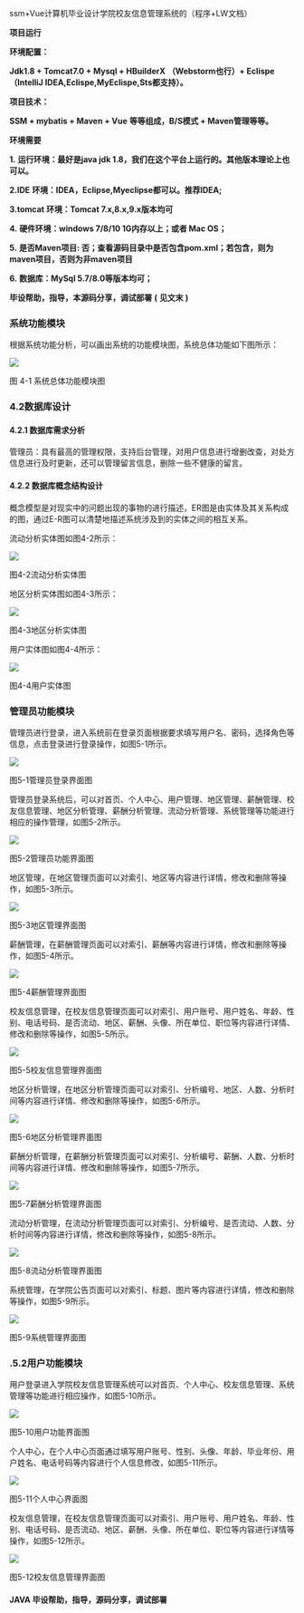 ssm+Vue计算机毕业设计学院校友信息管理系统的（程序+LW文档）

**项目运行**

**环境配置：**

**Jdk1.8 + Tomcat7.0 + Mysql + HBuilderX** **（Webstorm也行）+ Eclispe（IntelliJ
IDEA,Eclispe,MyEclispe,Sts都支持）。**

**项目技术：**

**SSM + mybatis + Maven + Vue** **等等组成，B/S模式 + Maven管理等等。**

**环境需要**

**1.** **运行环境：最好是java jdk 1.8，我们在这个平台上运行的。其他版本理论上也可以。**

**2.IDE** **环境：IDEA，Eclipse,Myeclipse都可以。推荐IDEA;**

**3.tomcat** **环境：Tomcat 7.x,8.x,9.x版本均可**

**4.** **硬件环境：windows 7/8/10 1G内存以上；或者 Mac OS；**

**5.** **是否Maven项目: 否；查看源码目录中是否包含pom.xml；若包含，则为maven项目，否则为非maven项目**

**6.** **数据库：MySql 5.7/8.0等版本均可；**

**毕设帮助，指导，本源码分享，调试部署** **(** **见文末** **)**

### 系统功能模块

根据系统功能分析，可以画出系统的功能模块图，系统总体功能如下图所示：

![](./res/73e6b96a463747a4a6da01088ba4ccd1.png)

图 4-1 系统总体功能模块图

### 4.2数据库设计

#### 4.2.1 数据库需求分析

管理员：具有最高的管理权限，支持后台管理，对用户信息进行增删改查，对处方信息进行及时更新，还可以管理留言信息，删除一些不健康的留言。

#### 4.2.2 数据库概念结构设计

概念模型是对现实中的问题出现的事物的进行描述，ER图是由实体及其关系构成的图，通过E-R图可以清楚地描述系统涉及到的实体之间的相互关系。

流动分析实体图如图4-2所示：

![](./res/7c55eac63b244205a882a0d49280737f.png)

图4-2流动分析实体图

地区分析实体图如图4-3所示：

![](./res/fdd6604bf343401d872fd211e2a6933b.png)

图4-3地区分析实体图

用户实体图如图4-4所示：

![](./res/b59d797a0d15409da9e1fc7a56ff43ec.png)

图4-4用户实体图

### 管理员功能模块

管理员进行登录，进入系统前在登录页面根据要求填写用户名、密码，选择角色等信息，点击登录进行登录操作，如图5-1所示。

![](./res/5c9cae9dc6e34b3a945884a7eecd2312.png)

图5-1管理员登录界面图

管理员登录系统后，可以对首页、个人中心、用户管理、地区管理、薪酬管理、校友信息管理、地区分析管理、薪酬分析管理、流动分析管理、系统管理等功能进行相应的操作管理，如图5-2所示。

![](./res/f9da5f91ef4d4567bad256841be64d61.png)

图5-2管理员功能界面图

地区管理，在地区管理页面可以对索引、地区等内容进行详情，修改和删除等操作，如图5-3所示。

![](./res/4ca8e2e2fba541e68359e63a65289486.png)

图5-3地区管理界面图

薪酬管理，在薪酬管理页面可以对索引、薪酬等内容进行详情，修改和删除等操作，如图5-4所示。

![](./res/1ca4e83a3eda492292a1650371621db0.png)

图5-4薪酬管理界面图

校友信息管理，在校友信息管理页面可以对索引、用户账号、用户姓名、年龄、性别、电话号码、是否流动、地区、薪酬、头像、所在单位、职位等内容进行详情、修改和删除等操作，如图5-5所示。

![](./res/d382639acd594270b47e6ac6585c1351.png)

图5-5校友信息管理界面图

地区分析管理，在地区分析管理页面可以对索引、分析编号、地区、人数、分析时间等内容进行详情、修改和删除等操作，如图5-6所示。

![](./res/566044b8015c41d488ee1f9ecf28cded.png)

图5-6地区分析管理界面图

薪酬分析管理，在薪酬分析管理页面可以对索引、分析编号、薪酬、人数、分析时间等内容进行详情、修改和删除等操作，如图5-7所示。

![](./res/8e1975d65ed64cf2a151d99724e1464a.png)

图5-7薪酬分析管理界面图

流动分析管理，在流动分析管理页面可以对索引、分析编号、是否流动、人数、分析时间等内容进行详情，修改和删除等操作，如图5-8所示。

![](./res/3db27913a80a42e788609e0a399ff4ad.png)

图5-8流动分析管理界面图

系统管理，在学院公告页面可以对索引、标题、图片等内容进行详情，修改和删除等操作，如图5-9所示。

![](./res/7ebda1828a6548b4813b05b68c87c1f1.png)

图5-9系统管理界面图

### .5.2用户功能模块

用户登录进入学院校友信息管理系统可以对首页、个人中心、校友信息管理、系统管理等功能进行相应操作，如图5-10所示。

![](./res/b318ae86621745448d481da4a60cde41.png)

图5-10用户功能界面图

个人中心，在个人中心页面通过填写用户账号、性别、头像、年龄、毕业年份、用户姓名、电话号码等内容进行个人信息修改，如图5-11所示。

![](./res/06dfb78398724ca3b83f6df12d595a66.png)

图5-11个人中心界面图

校友信息管理，在校友信息管理页面可以对索引、用户账号、用户姓名、年龄、性别、电话号码、是否流动、地区、薪酬、头像、所在单位、职位等内容进行详情等操作，如图5-12所示。

![](./res/20dbeacee51e49b1931332007d5dc2f4.png)

图5-12校友信息管理界面图

#### **JAVA** **毕设帮助，指导，源码分享，调试部署**

